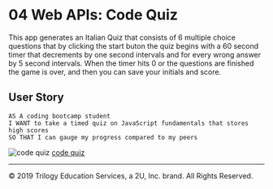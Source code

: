 # 04 Web APIs: Code Quiz
This app generates an Italian Quiz that consists of 6 multiple choice questions that by clicking the start buton the quiz begins with a 60 second timer that decrements by one second intervals and for every wrong answer by 5 second intervals.
When the timer hits 0 or the questions are finished the game is over, and then you can save your initials and score.

## User Story

```
AS A coding bootcamp student
I WANT to take a timed quiz on JavaScript fundamentals that stores high scores
SO THAT I can gauge my progress compared to my peers
```
![code quiz](https://github.com/abouelelas/code-quiz)
[code quiz](https://abouelelas.github.io/code-quiz/)




- - -
© 2019 Trilogy Education Services, a 2U, Inc. brand. All Rights Reserved.
